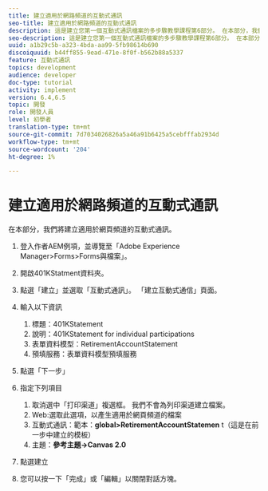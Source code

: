 ```yaml
---
title: 建立適用於網路頻道的互動式通訊
seo-title: 建立適用於網路頻道的互動式通訊
description: 這是建立您第一個互動式通訊檔案的多步驟教學課程第6部分。 在本部分，我們將建立適用於網頁頻道的互動式通訊。
seo-description: 這是建立您第一個互動式通訊檔案的多步驟教學課程第6部分。 在本部分，我們將建立適用於網頁頻道的互動式通訊。
uuid: a1b29c5b-a323-4bda-aa99-5fb98614b690
discoiquuid: b44ff855-9ead-471e-8f0f-b562b88a5337
feature: 互動式通訊
topics: development
audience: developer
doc-type: tutorial
activity: implement
version: 6.4,6.5
topic: 開發
role: 開發人員
level: 初學者
translation-type: tm+mt
source-git-commit: 7d7034026826a5a46a91b6425a5cebfffab2934d
workflow-type: tm+mt
source-wordcount: '204'
ht-degree: 1%

---
```



# 建立適用於網路頻道的互動式通訊

在本部分，我們將建立適用於網頁頻道的互動式通訊。

1. 登入作者AEM例項，並導覽至「Adobe Experience Manager>Forms>Forms與檔案」。
1. 開啟401KStatment資料夾。
1. 點選「建立」並選取「互動式通訊」。 「建立互動式通信」頁面。
1. 輸入以下資訊

   1. 標題：401KStatement
   1. 說明：401KStatement for individual participations
   1. 表單資料模型：RetirementAccountStatement
   1. 預填服務：表單資料模型預填服務

1. 點選「下一步」
1. 指定下列項目

   1. 取消選中「打印渠道」複選框。 我們不會為列印渠道建立檔案。
   1. Web:選取此選項，以產生適用於網頁頻道的檔案
   1. 互動式通訊：範本：**global>RetirementAccountStatemen** t（這是在前一步中建立的模板）
   1. 主題：**參考主題->Canvas 2.0**

1. 點選建立
1. 您可以按一下「完成」或「編輯」以關閉對話方塊。

